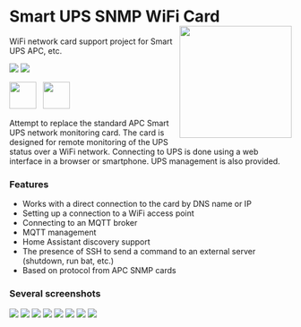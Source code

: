 # Smart UPS SNMP WiFi Card <img src="https://github.com/AleksandrBraun/Smart-UPS-SNMP-Card/blob/main/Images/3d.png" height=200 style="float: right;">
WiFi network card support project for Smart UPS APC, etc.

![](https://img.shields.io/github/release/AleksandrBraun/Smart-UPS-SNMP-Card.svg) ![](https://img.shields.io/github/issues/AleksandrBraun/Smart-UPS-SNMP-Card.svg)

<img src="https://github.com/AleksandrBraun/Smart-UPS-SNMP-Card/blob/main/Images/HASS.png" height=48>&nbsp;&nbsp;&nbsp;<img src="https://github.com/AleksandrBraun/Smart-UPS-SNMP-Card/blob/main/Images/APC.svg" height=48>

Attempt to replace the standard APC Smart UPS network monitoring card.
The card is designed for remote monitoring of the UPS status over a WiFi network.
Connecting to UPS is done using a web interface in a browser or smartphone.
UPS management is also provided.

### Features

- Works with a direct connection to the card by DNS name or IP
- Setting up a connection to a WiFi access point
- Connecting to an MQTT broker
- MQTT management
- Home Assistant discovery support
- The presence of SSH to send a command to an external server (shutdown, run bat, etc.)
- Based on protocol from APC SNMP cards

### Several screenshots

<img src="https://github.com/AleksandrBraun/Smart-UPS-SNMP-Card/blob/main/Images/Main-Control.png">
<img src="https://github.com/AleksandrBraun/Smart-UPS-SNMP-Card/blob/main/Images/Settings.png">
<img src="https://github.com/AleksandrBraun/Smart-UPS-SNMP-Card/blob/main/Images/Alert-Error.png">
<img src="https://github.com/AleksandrBraun/Smart-UPS-SNMP-Card/blob/main/Images/Network-MQTT-SSH.png">
<img src="https://github.com/AleksandrBraun/Smart-UPS-SNMP-Card/blob/main/Images/Fan-Control.png">
<img src="https://github.com/AleksandrBraun/Smart-UPS-SNMP-Card/blob/main/Images/FWUpdate-page.png">
<img src="https://github.com/AleksandrBraun/Smart-UPS-SNMP-Card/blob/main/Images/hass_card.png">
<img src="https://github.com/AleksandrBraun/Smart-UPS-SNMP-Card/blob/main/Images/hass_discovery.png">

